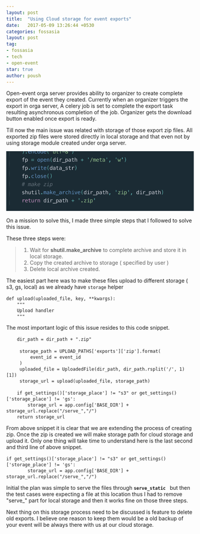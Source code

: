 ```yaml
---
layout: post
title:  "Using Cloud storage for event exports"
date:   2017-05-09 13:26:44 +0530
categories: fossasia
layout: post
tag:
- fossasia
- tech
- open-event
star: true
author: poush
---
```

Open-event orga server provides ability to organizer to create complete export of the event they created. Currently when an organizer triggers the export in orga server, A celery job is set to complete the export task resulting asynchronous completion of the job. Organizer gets the download button enabled once export is ready.

Till now the main issue was related with storage of those export zip files. All exported zip files were stored directly in local storage and that even not by using storage module created under orga server.

![local storage path](/Screen%20Shot%202017-05-10%20at%207.11.36%20PM.png)

On a mission to solve this, I made three simple steps that I followed to solve this issue.

These three steps were: 
> 1. Wait for **shutil.make_archive** to complete archive and store it in local storage.
> 2. Copy the created archive to storage ( specified by user )
> 3. Delete local archive created.

The easiest part here was to make these files upload to different storage ( s3, gs, local) as we already have ```storage``` helper

```
def upload(uploaded_file, key, **kwargs):
    """
    Upload handler
    """
```

The most important logic of this issue resides to this code snippet.
```
    dir_path = dir_path + ".zip"
 
     storage_path = UPLOAD_PATHS['exports']['zip'].format(
         event_id = event_id
     )
     uploaded_file = UploadedFile(dir_path, dir_path.rsplit('/', 1)[1])
     storage_url = upload(uploaded_file, storage_path)
 
    if get_settings()['storage_place'] != "s3" or get_settings()['storage_place'] != 'gs':
        storage_url = app.config['BASE_DIR'] + storage_url.replace("/serve_","/")
    return storage_url
```

From above snippet it is clear that we are extending the process of creating zip. Once the zip is created we will make storage path for cloud storage and upload it. Only one thing will take time to understand here is the last second and third line of above snippet.

```
if get_settings()['storage_place'] != "s3" or get_settings()['storage_place'] != 'gs':
        storage_url = app.config['BASE_DIR'] + storage_url.replace("/serve_","/")
```

Initial the plan was simple to serve the files through **```serve_static ```** but then the test cases were expecting a file at this location thus I had to remove "serve_" part for local storage and then it works fine on those three steps.

Next thing on this storage process need to be discussed is feature to delete old exports. I believe one reason to keep them would be a old backup of your event will be always there with us at our cloud storage.